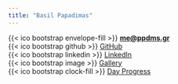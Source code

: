 ```yaml
---
title: "Basil Papadimas"
---
```


{{< ico bootstrap envelope-fill >}} **[me@ppdms.gr](mailto:me@ppdms.gr)**<br>
{{< ico bootstrap github >}} [GitHub](https://github.com/ppdms)<br>
{{< ico bootstrap linkedin >}} [LinkedIn](https://www.linkedin.com/in/ppdms/)<br>
{{< ico bootstrap image >}} [Gallery](https://img.ppdms.gr)<br>
{{< ico bootstrap clock-fill >}} [Day Progress](https://ppdms.gr/time)<br>
